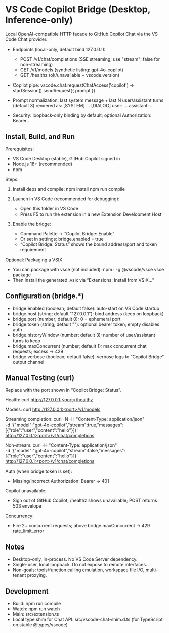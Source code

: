 # VS Code Copilot Bridge (Desktop, Inference-only)

Local OpenAI-compatible HTTP facade to GitHub Copilot Chat via the VS Code Chat provider.

- Endpoints (local-only, default bind 127.0.0.1):
  - POST /v1/chat/completions (SSE streaming; use "stream": false for non-streaming)
  - GET /v1/models (synthetic listing: gpt-4o-copilot)
  - GET /healthz (ok/unavailable + vscode.version)

- Copilot pipe: vscode.chat.requestChatAccess('copilot') → startSession().sendRequest({ prompt })

- Prompt normalization: last system message + last N user/assistant turns (default 3) rendered as:
  [SYSTEM]
  …
  [DIALOG]
  user: …
  assistant: …

- Security: loopback-only binding by default; optional Authorization: Bearer <token>.

## Install, Build, and Run

Prerequisites:
- VS Code Desktop (stable), GitHub Copilot signed in
- Node.js 18+ (recommended)
- npm

Steps:
1) Install deps and compile:
   npm install
   npm run compile

2) Launch in VS Code (recommended for debugging):
   - Open this folder in VS Code
   - Press F5 to run the extension in a new Extension Development Host

3) Enable the bridge:
   - Command Palette → “Copilot Bridge: Enable”
   - Or set in settings: bridge.enabled = true
   - “Copilot Bridge: Status” shows the bound address/port and token requirement

Optional: Packaging a VSIX
- You can package with vsce (not included):
  npm i -g @vscode/vsce
  vsce package
- Then install the generated .vsix via “Extensions: Install from VSIX…”

## Configuration (bridge.*)

- bridge.enabled (boolean; default false): auto-start on VS Code startup
- bridge.host (string; default "127.0.0.1"): bind address (keep on loopback)
- bridge.port (number; default 0): 0 = ephemeral port
- bridge.token (string; default ""): optional bearer token; empty disables auth
- bridge.historyWindow (number; default 3): number of user/assistant turns to keep
- bridge.maxConcurrent (number; default 1): max concurrent chat requests; excess → 429
- bridge.verbose (boolean; default false): verbose logs to “Copilot Bridge” output channel

## Manual Testing (curl)

Replace <port> with the port shown in “Copilot Bridge: Status”.

Health:
curl http://127.0.0.1:<port>/healthz

Models:
curl http://127.0.0.1:<port>/v1/models

Streaming completion:
curl -N -H "Content-Type: application/json" \
  -d '{"model":"gpt-4o-copilot","stream":true,"messages":[{"role":"user","content":"hello"}]}' \
  http://127.0.0.1:<port>/v1/chat/completions

Non-stream:
curl -H "Content-Type: application/json" \
  -d '{"model":"gpt-4o-copilot","stream":false,"messages":[{"role":"user","content":"hello"}]}' \
  http://127.0.0.1:<port>/v1/chat/completions

Auth (when bridge.token is set):
- Missing/incorrect Authorization: Bearer <token> → 401

Copilot unavailable:
- Sign out of GitHub Copilot; /healthz shows unavailable; POST returns 503 envelope

Concurrency:
- Fire 2+ concurrent requests; above bridge.maxConcurrent → 429 rate_limit_error

## Notes

- Desktop-only, in-process. No VS Code Server dependency.
- Single-user, local loopback. Do not expose to remote interfaces.
- Non-goals: tools/function calling emulation, workspace file I/O, multi-tenant proxying.

## Development

- Build: npm run compile
- Watch: npm run watch
- Main: src/extension.ts
- Local type shim for Chat API: src/vscode-chat-shim.d.ts (for TypeScript on stable @types/vscode)

